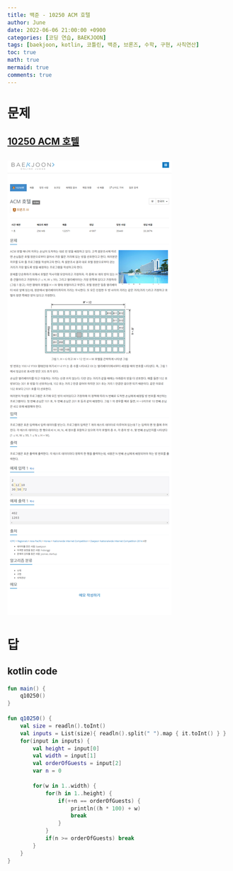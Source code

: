 ```yaml
---
title: 백준 - 10250 ACM 호텔
author: June
date: 2022-06-06 21:00:00 +0900
categories: [코딩 연습, BAEKJOON]
tags: [baekjoon, kotlin, 코틀린, 백준, 브론즈, 수학, 구현, 사칙연산]
toc: true
math: true
mermaid: true
comments: true
---
```

# 문제
## [10250 ACM 호텔](https://www.acmicpc.net/problem/10250)
## ![screencapture](/posts/coding-practice/baekjoon/screencapture-acmicpc-net-problem-10250.png)

# 답
## kotlin code
```kotlin
fun main() {
    q10250()
}

fun q10250() {
    val size = readln().toInt()
    val inputs = List(size){ readln().split(" ").map { it.toInt() } }
    for(input in inputs) {
        val height = input[0]
        val width = input[1]
        val orderOfGuests = input[2]
        var n = 0

        for(w in 1..width) {
            for(h in 1..height) {
                if(++n == orderOfGuests) {
                    println((h * 100) + w)
                    break
                }
            }
            if(n >= orderOfGuests) break
        }
    }
}
```